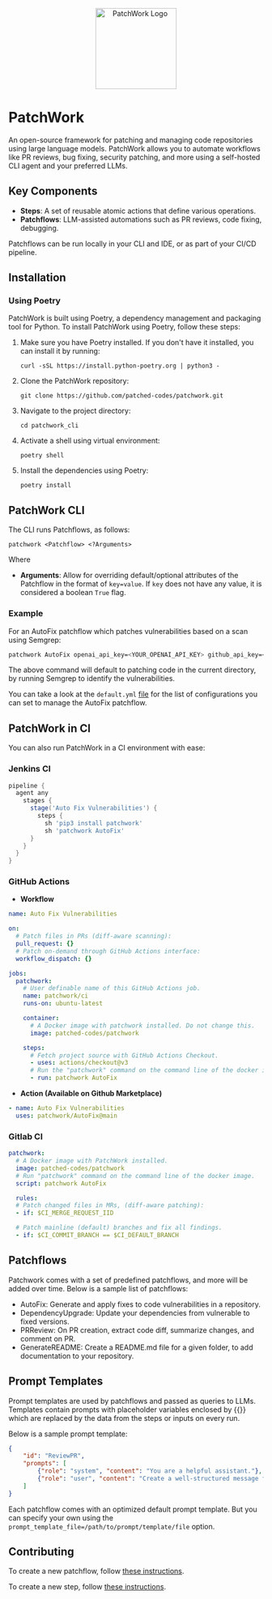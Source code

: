 <p align="center">
  <img src="https://github.com/patched-codes/patchwork/assets/126385808/e25f2994-20ac-404e-9089-cf070fb209fb" width="160" alt="PatchWork Logo">
</p>

# PatchWork

An open-source framework for patching and managing code repositories using large language models. PatchWork allows you to automate workflows like PR reviews, bug fixing, security patching, and more using a self-hosted CLI agent and your preferred LLMs.

## Key Components

- **Steps**: A set of reusable atomic actions that define various operations.
- **Patchflows**: LLM-assisted automations such as PR reviews, code fixing, debugging.

Patchflows can be run locally in your CLI and IDE, or as part of your CI/CD pipeline.

## Installation

### Using Poetry

PatchWork is built using Poetry, a dependency management and packaging tool for Python. To install PatchWork using Poetry, follow these steps:

1. Make sure you have Poetry installed. If you don't have it installed, you can install it by running:
   ```
   curl -sSL https://install.python-poetry.org | python3 -
   ```

2. Clone the PatchWork repository:
   ```
   git clone https://github.com/patched-codes/patchwork.git
   ```

3. Navigate to the project directory:
   ```
   cd patchwork_cli
   ```

4. Activate a shell using virtual environment:
   ```
   poetry shell
   ```

5. Install the dependencies using Poetry:
   ```
   poetry install
   ```

## PatchWork CLI

The CLI runs Patchflows, as follows:

```
patchwork <Patchflow> <?Arguments>
```

Where
- **Arguments**: Allow for overriding default/optional attributes of the Patchflow in the format of `key=value`. If `key` does not have any value, it is considered a boolean `True` flag.

### Example

For an AutoFix patchflow which patches vulnerabilities based on a scan using Semgrep:

```bash
patchwork AutoFix openai_api_key=<YOUR_OPENAI_API_KEY> github_api_key=<YOUR_GITHUB_TOKEN>
```

The above command will default to patching code in the current directory, by running Semgrep to identify the vulnerabilities.

You can take a look at the `default.yml` [file](patchwork/patchflows/AutoFix/defaults.yml) for the list of configurations you can set to manage the AutoFix patchflow. 

## PatchWork in CI

You can also run PatchWork in a CI environment with ease:

### Jenkins CI

```groovy
pipeline {
  agent any
    stages {
      stage('Auto Fix Vulnerabilities') {
        steps {
          sh 'pip3 install patchwork'
          sh 'patchwork AutoFix'
      }
    }
  }
}
```

### GitHub Actions

- **Workflow**
```yaml
name: Auto Fix Vulnerabilities

on:
  # Patch files in PRs (diff-aware scanning):
  pull_request: {}
  # Patch on-demand through GitHub Actions interface:
  workflow_dispatch: {}

jobs:
  patchwork:
    # User definable name of this GitHub Actions job.
    name: patchwork/ci
    runs-on: ubuntu-latest

    container:
      # A Docker image with patchwork installed. Do not change this.
      image: patched-codes/patchwork

    steps:
      # Fetch project source with GitHub Actions Checkout.
      - uses: actions/checkout@v3
      # Run the "patchwork" command on the command line of the docker image.
      - run: patchwork AutoFix
```

- **Action (Available on Github Marketplace)**

```yaml
- name: Auto Fix Vulnerabilities
  uses: patchwork/AutoFix@main
```

### Gitlab CI

```yaml
patchwork:
  # A Docker image with PatchWork installed.
  image: patched-codes/patchwork
  # Run "patchwork" command on the command line of the docker image.
  script: patchwork AutoFix

  rules:
  # Patch changed files in MRs, (diff-aware patching):
  - if: $CI_MERGE_REQUEST_IID

  # Patch mainline (default) branches and fix all findings.
  - if: $CI_COMMIT_BRANCH == $CI_DEFAULT_BRANCH
```

## Patchflows

Patchwork comes with a set of predefined patchflows, and more will be added over time. Below is a sample list of patchflows:

- AutoFix: Generate and apply fixes to code vulnerabilities in a repository.
- DependencyUpgrade: Update your dependencies from vulnerable to fixed versions.
- PRReview: On PR creation, extract code diff, summarize changes, and comment on PR.
- GenerateREADME: Create a README.md file for a given folder, to add documentation to your repository.

## Prompt Templates

Prompt templates are used by patchflows and passed as queries to LLMs. Templates contain prompts with placeholder variables enclosed by {{}} which are replaced by the data from the steps or inputs on every run. 

Below is a sample prompt template:

```json
{
    "id": "ReviewPR",
    "prompts": [
        {"role": "system", "content": "You are a helpful assistant."},
        {"role": "user", "content": "Create a well-structured message for the pull request body based on a review of the code diff. CODE DIFF - {{prDiff}}"}
    ]
}
```

Each patchflow comes with an optimized default prompt template. But you can specify your own using the `prompt_template_file=/path/to/prompt/template/file` option. 

## Contributing

To create a new patchflow, follow [these instructions](patchwork/patchflows/README.md).

To create a new step, follow [these instructions](patchwork/steps/README.md).
